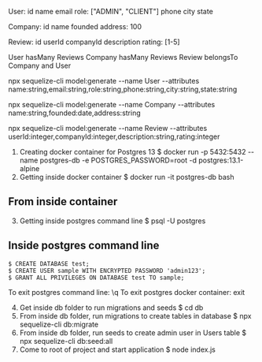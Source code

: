 
User:
    id
    name
    email
    role: ["ADMIN", "CLIENT"]
    phone
    city
    state

Company:
    id
    name
    founded
    address: 100

Review:
    id
    userId
    companyId
    description
    rating: [1-5]

User hasMany Reviews
Company hasMany Reviews
Review belongsTo Company and User


npx sequelize-cli model:generate --name User --attributes name:string,email:string,role:string,phone:string,city:string,state:string

npx sequelize-cli model:generate --name Company --attributes name:string,founded:date,address:string

npx sequelize-cli model:generate --name Review --attributes userId:integer,companyId:integer,description:string,rating:integer


1. Creating docker container for Postgres 13
    $ docker run -p 5432:5432 --name postgres-db -e POSTGRES_PASSWORD=root -d postgres:13.1-alpine
2. Getting inside docker container
    $ docker run -it postgres-db bash
## From inside container
3. Getting inside postgres command line
    $ psql -U postgres
## Inside postgres command line
    $ CREATE DATABASE test;
    $ CREATE USER sample WITH ENCRYPTED PASSWORD 'admin123';
    $ GRANT ALL PRIVILEGES ON DATABASE test TO sample;

To exit postgres command line: \q
To exit postgres docker container: exit

4. Get inside db folder to run migrations and seeds
    $ cd db
5. From inside db folder, run migrations to create tables in database
    $ npx sequelize-cli db:migrate
6. From inside db folder, run seeds to create admin user in Users table
    $ npx sequelize-cli db:seed:all
7. Come to root of project and start application
    $ node index.js
